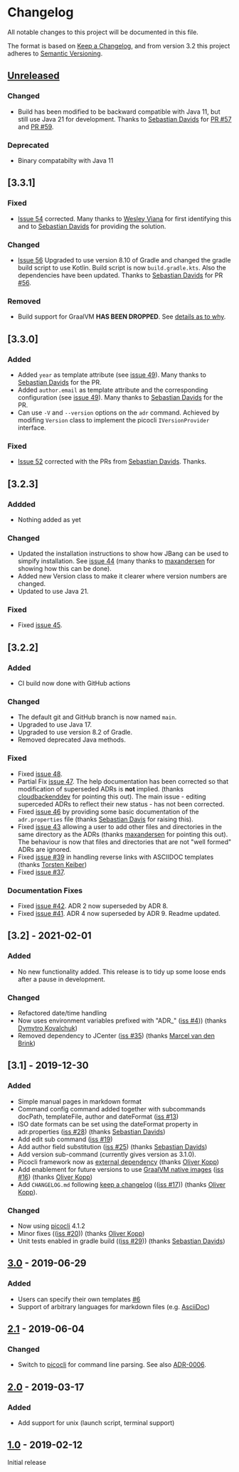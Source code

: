 # Changelog

All notable changes to this project will be documented in this file.

The format is based on [Keep a Changelog](https://keepachangelog.com/en/1.0.0/),
and from version 3.2 this project adheres to [Semantic Versioning](https://semver.org/spec/v2.0.0.html).

## [Unreleased]

### Changed
* Build has been modified to be backward compatible with Java 11, but still use Java 21 for development. Thanks to [Sebastian Davids](https://github.com/sdavids) for  [PR #57](https://github.com/adoble/adr-j/pull/57) and [PR #59](https://github.com/adoble/adr-j/pull/59). 

### Deprecated
* Binary compatabilty with Java 11 


## [3.3.1]

### Fixed

* [Issue 54](https://github.com/adoble/adr-j/issues/54) corrected. Many thanks to [Wesley Viana](https://github.com/wviana) for first identifying this and to [Sebastian Davids](https://github.com/sdavids) for providing the solution.


### Changed
* [Issue 56](https://github.com/adoble/adr-j/pull/56) Upgraded to use version 8.10 of Gradle and changed the gradle build script to use Kotlin. Build script is now `build.gradle.kts`. Also the dependencies have been updated. Thanks to  [Sebastian Davids](https://github.com/sdavids) for PR [#56](https://github.com/adoble/adr-j/pull/56). 

### Removed
* Build support for GraalVM **HAS BEEN DROPPED**. See [details as to why](https://github.com/adoble/adr-j/pull/56#issuecomment-2308536265).


## [3.3.0]

### Added
* Added `year` as template attribute (see [issue 49](https://github.com/adoble/adr-j/issues/49)). Many thanks to [Sebastian Davids](https://github.com/sdavids) for the PR.
* Added `author.email` as template attribute and the corresponding configuration (see [issue 49](https://github.com/adoble/adr-j/issues/49)). Many thanks to [Sebastian Davids](https://github.com/sdavids) for the PR.
* Can use `-V` and `--version` options on the `adr` command. Achieved by modifing `Version` class to implement the picocli `IVersionProvider` interface.

### Fixed

* [Issue 52](https://github.com/adoble/adr-j/issues/44) corrected with the PRs from [Sebastian Davids](https://github.com/sdavids). Thanks. 

## [3.2.3]

### Addded
* Nothing added as yet

### Changed
* Updated the installation instructions to show how JBang can be used to simpify installation. See [issue 44](https://github.com/adoble/adr-j/issues/44) (many thanks to [maxandersen](https://github.com/maxandersen) for showing how this can be done). 
* Added new Version class to make it clearer where version numbers are changed.
* Updated to use Java 21.

### Fixed
* Fixed [issue 45](https://github.com/adoble/adr-j/issues/45).

## [3.2.2]

### Added
* CI build now done with GitHub actions

### Changed
* The default git and GitHub branch is now named `main`.
* Upgraded to use Java 17.
* Upgraded to use version 8.2 of Gradle.
* Removed deprecated Java methods.


### Fixed
* Fixed [issue 48](https://github.com/adoble/adr-j/issues/48).
* Partial Fix [issue 47](https://github.com/adoble/adr-j/issues/47). The help documentation has been corrected so that modification of superseded ADRs is **not** implied. (thanks [cloudbackenddev](https://github.com/cloudbackenddev) for pointing this out). The main issue - editing superceded ADRs to reflect their new status - has not been corrected.   
* Fixed [issue 46](https://github.com/adoble/adr-j/issues/46) by providing some basic documentation of the `adr.properties` file (thanks [Sebastian Davis](https://github.com/sdavids) for raising this).
* Fixed [issue 43](https://github.com/adoble/adr-j/issues/43) allowing a user to add other files and directories in the same directory as the ADRs (thanks [maxandersen](https://github.com/maxandersen) for pointing this out). The behaviour is now that files and directories that are not "well formed" ADRs are ignored.
* Fixed [issue #39](https://github.com/adoble/adr-j/issues/39) in handling reverse links with ASCIIDOC templates (thanks [Torsten Keiber](https://github.com/tkleiber))
* Fixed [issue #37](https://github.com/adoble/adr-j/issues/37).

### Documentation Fixes
* Fixed [issue #42](https://github.com/adoble/adr-j/issues/42). ADR 2 now superseded by ADR 8. 
* Fixed [issue #41](https://github.com/adoble/adr-j/issues/42). ADR 4 now superseded by ADR 9. Readme updated. 



## [3.2] - 2021-02-01

### Added

* No new functionality added. This release is to tidy up some loose ends after a pause in development.

### Changed
* Refactored date/time handling
* Now uses environment variables prefixed with "ADR_" ([iss #4](https://github.com/adoble/adr-j/issues/4)))  (thanks [Dymytro Kovalchuk](https://github.com/dimasmith))
* Removed dependency to JCenter ([iss #35](https://github.com/adoble/adr-j/issues/35))  (thanks [Marcel van den Brink](https://github.com/Leviter))




## [3.1] - 2019-12-30

### Added
- Simple manual pages in markdown format
- Command config command added together with subcommands docPath, templateFile, author and dateFormat ([iss #13](https://github.com/adoble/adr-j/issues/13))
- ISO date formats can be set using the dateFormat property in adr.properties ([iss #28](https://github.com/adoble/adr-j/issues/28)) (thanks [Sebastian Davids](https://github.com/sdavids))
- Add edit sub command ([iss #19](https://github.com/adoble/adr-j/issues/19))
- Add author field substitution ([iss #25](https://github.com/adoble/adr-j/issues/25)) (thanks [Sebastian Davids](https://github.com/sdavids))
- Add version sub-command (currently gives version as 3.1.0).
- Picocli framework now as [external dependency](https://picocli.info/#_add_as_external_dependency) (thanks [Oliver Kopp](https://github.com/koppor))
- Add enablement for future versions to use [GraalVM native images](https://www.graalvm.org/docs/reference-manual/aot-compilation/) ([iss #16](https://github.com/adoble/adr-j/issues/16)) (thanks [Oliver Kopp](https://github.com/koppor))
- Add `CHANGELOG.md` following [keep a changelog](https://keepachangelog.com/en/1.0.0/) (([iss #17](https://github.com/adoble/adr-j/issues/17)))  (thanks [Oliver Kopp](https://github.com/koppor)).

### Changed
- Now using [picocli](https://picocli.info/) 4.1.2
- Minor fixes (([iss #20](https://github.com/adoble/adr-j/issues/20))) (thanks [Oliver Kopp](https://github.com/koppor))
- Unit tests enabled in gradle build (([iss #29](https://github.com/adoble/adr-j/issues/29))) (thanks [Sebastian Davids](https://github.com/sdavids))

## [3.0] - 2019-06-29

### Added

- Users can specify their own templates [#6](https://github.com/adoble/adr-j/issues/6)
- Support of arbitrary languages for markdown files (e.g. [AsciiDoc](http://asciidoc.org/))

## [2.1] - 2019-06-04

### Changed

- Switch to [picocli](https://picocli.info/) for command line parsing. See also [ADR-0006](https://github.com/adoble/adr-j/blob/master/doc/adr/0006-use-command-line-processing-package.md).

## [2.0] - 2019-03-17

### Added

- Add support for unix (launch script, terminal support)

## [1.0] - 2019-02-12

Initial release

[Unreleased]: https://github.com/adoble/adr-j/compare/v3.0...master
[3.0]: https://github.com/adoble/adr-j/compare/v2.1...v3.0
[2.1]: https://github.com/adoble/adr-j/compare/v2.0...v2.1
[2.0]: https://github.com/adoble/adr-j/compare/v1.0...v2.0
[1.0]: https://github.com/adoble/adr-j/releases/tag/v1.0

